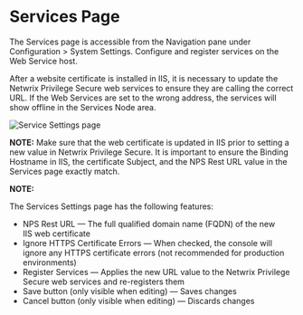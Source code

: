 # Services Page

The Services page is accessible from the Navigation pane under Configuration > System Settings.
Configure and register services on the Web Service host.

After a website certificate is installed in IIS, it is necessary to update the Netwrix Privilege
Secure web services to ensure they are calling the correct URL. If the Web Services are set to the
wrong address, the services will show offline in the Services Node area.

![Service Settings page](/img/product_docs/privilegesecure/privilegesecure/accessmanagement/admin/configuration/page/servicessettingspage.webp)

**NOTE:** Make sure that the web certificate is updated in IIS prior to setting a new value in
Netwrix Privilege Secure. It is important to ensure the Binding Hostname in IIS, the certificate
Subject, and the NPS Rest URL value in the Services page exactly match.

**NOTE:**

The Services Settings page has the following features:

- NPS Rest URL — The full qualified domain name (FQDN) of the new IIS web certificate
- Ignore HTTPS Certificate Errors — When checked, the console will ignore any HTTPS certificate
  errors (not recommended for production environments)
- Register Services — Applies the new URL value to the Netwrix Privilege Secure web services and
  re-registers them
- Save button (only visible when editing) — Saves changes
- Cancel button (only visible when editing) — Discards changes
